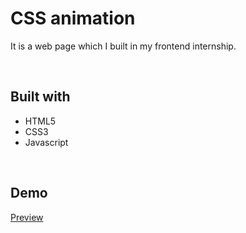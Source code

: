 
# CSS animation

It is a web page which I built in my frontend internship.

<br>

## Built with
- HTML5
- CSS3
- Javascript

<br>

## Demo
[Preview](https://argha-nilanjon-nondi.github.io/internship-css-animation)

